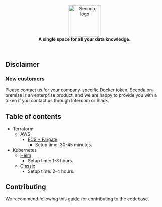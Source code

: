 <p align="center">
    <a href="https://secoda.co/"><img src="https://assets.website-files.com/61ddd0b42c51f86c96e1e90e/62117377bce6b19b09f95b92_Group%20492%20(2).png" alt="Secoda logo" height="100"></a> <br>
    <b>A single space for all your data knowledge.</b>
</p> <br>

## Disclaimer

### New customers

Please contact us for your company-specific Docker token. Secoda on-premise is an enterprise product, and we are happy to provide you with a token if you contact us through Intercom or Slack.

## Table of contents

<!-- - [Single deployments](#single-deployments)
  - [Docker Compose](#deplying-secoda-using-docker-compose)
  - [Aptible](#deploying-retool-using-aptible)
- [Managed deployments](#managed-deployments)
  - [General](#general-managed-deployments)
    - [Kubernetes + Helm](#deploying-on-kubernetes-with-helm) -->

- Terraform
  - AWS
    - [ECS + Fargate](https://github.com/secoda/onpremise/tree/main/terraform/aws)
      - Setup time: 30-45 minutes.
- Kubernetes
  - [Helm](https://github.com/secoda/secoda-helm)
    - Setup time: 1-3 hours.
  - [Classic](https://github.com/secoda/onpremise/tree/main/kubernetes/classic)
    - Setup time: 2-4 hours.
## Contributing

We recommend following this [guide](https://www.dataschool.io/how-to-contribute-on-github/) for contributing to the codebase.
